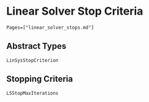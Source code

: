 # Linear Solver Stop Criteria

```@contents
Pages=["linear_solver_stops.md"]
```

## Abstract Types
```@docs
LinSysStopCriterion
```

## Stopping Criteria
```@docs
LSStopMaxIterations
```
